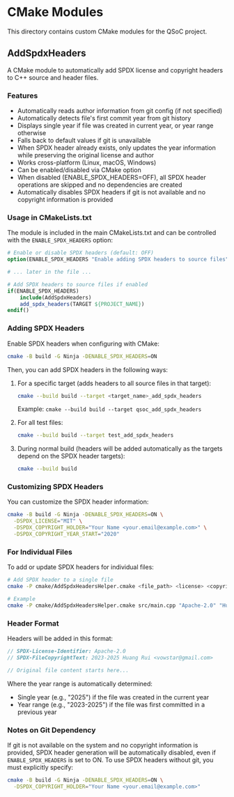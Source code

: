 # CMake Modules

This directory contains custom CMake modules for the QSoC project.

## AddSpdxHeaders

A CMake module to automatically add SPDX license and copyright headers to C++ source and header files.

### Features

- Automatically reads author information from git config (if not specified)
- Automatically detects file's first commit year from git history
- Displays single year if file was created in current year, or year range otherwise
- Falls back to default values if git is unavailable
- When SPDX header already exists, only updates the year information while preserving the original license and author
- Works cross-platform (Linux, macOS, Windows)
- Can be enabled/disabled via CMake option
- When disabled (ENABLE_SPDX_HEADERS=OFF), all SPDX header operations are skipped and no dependencies are created
- Automatically disables SPDX headers if git is not available and no copyright information is provided

### Usage in CMakeLists.txt

The module is included in the main CMakeLists.txt and can be controlled with the `ENABLE_SPDX_HEADERS` option:

```cmake
# Enable or disable SPDX headers (default: OFF)
option(ENABLE_SPDX_HEADERS "Enable adding SPDX headers to source files" OFF)

# ... later in the file ...

# Add SPDX headers to source files if enabled
if(ENABLE_SPDX_HEADERS)
    include(AddSpdxHeaders)
    add_spdx_headers(TARGET ${PROJECT_NAME})
endif()
```

### Adding SPDX Headers

Enable SPDX headers when configuring with CMake:

```bash
cmake -B build -G Ninja -DENABLE_SPDX_HEADERS=ON
```

Then, you can add SPDX headers in the following ways:

1. For a specific target (adds headers to all source files in that target):

   ```bash
   cmake --build build --target <target_name>_add_spdx_headers
   ```

   Example: `cmake --build build --target qsoc_add_spdx_headers`

2. For all test files:

   ```bash
   cmake --build build --target test_add_spdx_headers
   ```

3. During normal build (headers will be added automatically as the targets depend on the SPDX header targets):

   ```bash
   cmake --build build
   ```

### Customizing SPDX Headers

You can customize the SPDX header information:

```bash
cmake -B build -G Ninja -DENABLE_SPDX_HEADERS=ON \
  -DSPDX_LICENSE="MIT" \
  -DSPDX_COPYRIGHT_HOLDER="Your Name <your.email@example.com>" \
  -DSPDX_COPYRIGHT_YEAR_START="2020"
```

### For Individual Files

To add or update SPDX headers for individual files:

```bash
# Add SPDX header to a single file
cmake -P cmake/AddSpdxHeadersHelper.cmake <file_path> <license> <copyright_holder> <copyright_year>

# Example
cmake -P cmake/AddSpdxHeadersHelper.cmake src/main.cpp "Apache-2.0" "Huang Rui <vowstar@gmail.com>" "2023-2025"
```

### Header Format

Headers will be added in this format:

```cpp
// SPDX-License-Identifier: Apache-2.0
// SPDX-FileCopyrightText: 2023-2025 Huang Rui <vowstar@gmail.com>

// Original file content starts here...
```

Where the year range is automatically determined:

- Single year (e.g., "2025") if the file was created in the current year
- Year range (e.g., "2023-2025") if the file was first committed in a previous year

### Notes on Git Dependency

If git is not available on the system and no copyright information is provided, SPDX header generation will be automatically disabled, even if `ENABLE_SPDX_HEADERS` is set to ON. To use SPDX headers without git, you must explicitly specify:

```bash
cmake -B build -G Ninja -DENABLE_SPDX_HEADERS=ON \
  -DSPDX_COPYRIGHT_HOLDER="Your Name <your.email@example.com>"
```
